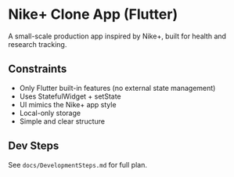 # Nike+ Clone App (Flutter)

A small-scale production app inspired by Nike+, built for health and research tracking.

## Constraints
- Only Flutter built-in features (no external state management)
- Uses StatefulWidget + setState
- UI mimics the Nike+ app style
- Local-only storage
- Simple and clear structure

## Dev Steps
See `docs/DevelopmentSteps.md` for full plan.
